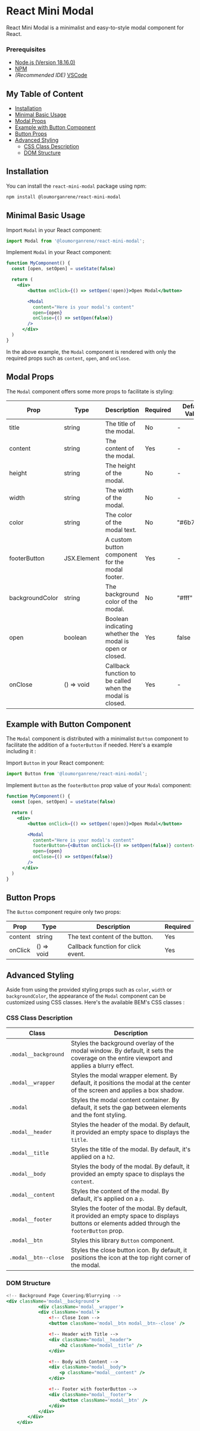 # React Mini Modal <!-- omit in toc -->

React Mini Modal is a minimalist and easy-to-style modal component for React.

### Prerequisites

- [Node.js (Version 18.16.0)](https://nodejs.org/en/)
- [NPM](https://www.npmjs.com/)
- *(Recommended IDE)* [VSCode](https://code.visualstudio.com/)

## My Table of Content <!-- omit in toc -->

- [Installation](#installation)
- [Minimal Basic Usage](#minimal-basic-usage)
- [Modal Props](#modal-props)
- [Example with Button Component](#example-with-button-component)
- [Button Props](#button-props)
- [Advanced Styling](#advanced-styling)
  - [CSS Class Description](#css-class-description)
  - [DOM Structure](#dom-structure)

## Installation

You can install the `react-mini-modal` package using npm:

```bash
npm install @loumorganrene/react-mini-modal
```

## Minimal Basic Usage

Import `Modal` in your React component:

```jsx
import Modal from '@loumorganrene/react-mini-modal';
```

Implement `Modal` in your React component:

```jsx
function MyComponent() {
  const [open, setOpen] = useState(false)

  return (
    <div>
        <button onClick={() => setOpen(!open)}>Open Modal</button>

        <Modal
          content="Here is your modal's content"
          open={open}
          onClose={() => setOpen(false)}
        />
      </div>
  )
}
```

In the above example, the `Modal` component is rendered with only the required props such as `content`, `open`, and `onClose`.

## Modal Props

The `Modal` component offers some more props to facilitate is styling:

| Prop | Type | Description | Required | Default Value |
| ---- | ---- | ----------- | -------- | ------------- |
| title  | string  | The title of the modal. | No | - |
| content  | string  | The content of the modal. | Yes | - |
| height  | string  | The height of the modal. | No | - |
| width  | string  | The width of the modal.  | No | - |
| color  | string  | The color of the modal text. | No | "#6b7280" |
| footerButton  | JSX.Element  | A custom button component for the modal footer.  | Yes | - |
| backgroundColor  | string  | The background color of the modal. | No | "#fff" |
| open  | boolean | Boolean indicating whether the modal is open or closed.  | Yes | false |
| onClose  | () => void  | Callback function to be called when the modal is closed. | Yes | - |

## Example with Button Component

The `Modal` component is distributed with a minimalist `Button` component to facilitate the addition of a `footerButton` if needed. Here's a example including it :

Import `Button` in your React component:

```jsx
import Button from '@loumorganrene/react-mini-modal';
```

Implement `Button` as the `footerButton` prop value of your `Modal` component:

```jsx
function MyComponent() {
  const [open, setOpen] = useState(false)

  return (
    <div>
        <button onClick={() => setOpen(!open)}>Open Modal</button>

        <Modal
          content="Here is your modal's content"
          footerButton={<Button onClick={() => setOpen(false)} content="This button close the modal" />}
          open={open}
          onClose={() => setOpen(false)}
        />
      </div>
  )
}
```

## Button Props

The `Button` component require only two props:

| Prop    | Type               | Description                             | Required |
| ------- | ------------------ | --------------------------------------- | -------- |
| content | string             | The text content of the button.         | Yes      |
| onClick | () => void         | Callback function for click event.      | Yes      |

## Advanced Styling

Aside from using the provided styling props such as `color`, `width` or `backgroundColor`, the appearance of the `Modal` component can be customized using CSS classes. Here's the available BEM's CSS classes :

### CSS Class Description

| Class<div style="width:150px"></div>| Description    |
| ----------------------------------- | -------------- |
|`.modal__background`            | Styles the background overlay of the modal window. By default, it sets the coverage on the entire viewport and applies a blurry effect.|
| `.modal__wrapper`              | Styles the modal wrapper element. By default, it positions the modal at the center of the screen and applies a box shadow.|
| `.modal`                       | Styles the modal content container. By default, it sets the gap between elements and the font styling.|
| `.modal__header`               | Styles the header of the modal. By default, it provided an empty space to displays the `title`.|
| `.modal__title`                | Styles the title of the modal. By default, it's applied on a `h2`.|
| `.modal__body`                 | Styles the body of the modal. By default, it provided an empty space to displays the `content`.|
| `.modal__content`              | Styles the content of the modal. By default, it's applied on a `p`.|
| `.modal__footer`               | Styles the footer of the modal. By default, it provided an empty space to displays buttons or elements added through the `footerButton` prop.|
| `.modal__btn`                  | Styles this library `Button` component.|
| `.modal__btn--close`           | Styles the close button icon. By default, it positions the icon at the top right corner of the modal.|

### DOM Structure

```jsx
<!-- Background Page Covering/Blurrying -->
<div className='modal__background'>
            <div className='modal__wrapper'>
            <div className='modal'>
                <!-- Close Icon -->
                <button className='modal__btn modal__btn--close' />

                <!-- Header with Title -->
                <div className="modal__header">
                    <h2 className="modal__title" />
                </div>

                <!-- Body with Content -->
                <div className="modal__body">
                    <p className="modal__content" />
                </div>

                <!-- Footer with footerButton -->
                <div className="modal__footer">
                    <button className='modal__btn' />
                </div>
            </div>
        </div>
    </div>
```